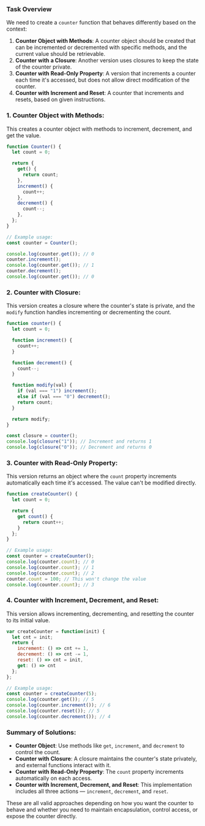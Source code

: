### Task Overview

We need to create a `counter` function that behaves differently based on the context:

1. **Counter Object with Methods**: A counter object should be created that can be incremented or decremented with specific methods, and the current value should be retrievable.
2. **Counter with a Closure**: Another version uses closures to keep the state of the counter private.
3. **Counter with Read-Only Property**: A version that increments a counter each time it's accessed, but does not allow direct modification of the counter.
4. **Counter with Increment and Reset**: A counter that increments and resets, based on given instructions.

### 1. **Counter Object with Methods**:
This creates a counter object with methods to increment, decrement, and get the value.

```javascript
function Counter() {
  let count = 0;

  return {
    get() {
      return count;
    },
    increment() {
      count++;
    },
    decrement() {
      count--;
    },
  };
}

// Example usage:
const counter = Counter();

console.log(counter.get()); // 0
counter.increment();
console.log(counter.get()); // 1
counter.decrement();
console.log(counter.get()); // 0
```

### 2. **Counter with Closure**:
This version creates a closure where the counter's state is private, and the `modify` function handles incrementing or decrementing the count.

```javascript
function counter() {
  let count = 0;

  function increment() {
    count++;
  }

  function decrement() {
    count--;
  }

  function modify(val) {
    if (val === "1") increment();
    else if (val === "0") decrement();
    return count;
  }

  return modify;
}

const closure = counter();
console.log(closure("1")); // Increment and returns 1
console.log(closure("0")); // Decrement and returns 0
```

### 3. **Counter with Read-Only Property**:
This version returns an object where the `count` property increments automatically each time it's accessed. The value can't be modified directly.

```javascript
function createCounter() {
  let count = 0;

  return {
    get count() {
      return count++;
    }
  };
}

// Example usage:
const counter = createCounter();
console.log(counter.count); // 0
console.log(counter.count); // 1
console.log(counter.count); // 2
counter.count = 100; // This won't change the value
console.log(counter.count); // 3
```

### 4. **Counter with Increment, Decrement, and Reset**:
This version allows incrementing, decrementing, and resetting the counter to its initial value.

```javascript
var createCounter = function(init) {
  let cnt = init;
  return {
    increment: () => cnt += 1,
    decrement: () => cnt -= 1,
    reset: () => cnt = init,
    get: () => cnt
  };
};

// Example usage:
const counter = createCounter(5);
console.log(counter.get()); // 5
console.log(counter.increment()); // 6
console.log(counter.reset()); // 5
console.log(counter.decrement()); // 4
```

### Summary of Solutions:

- **Counter Object**: Use methods like `get`, `increment`, and `decrement` to control the count.
- **Counter with Closure**: A closure maintains the counter's state privately, and external functions interact with it.
- **Counter with Read-Only Property**: The `count` property increments automatically on each access.
- **Counter with Increment, Decrement, and Reset**: This implementation includes all three actions — `increment`, `decrement`, and `reset`.

These are all valid approaches depending on how you want the counter to behave and whether you need to maintain encapsulation, control access, or expose the counter directly.